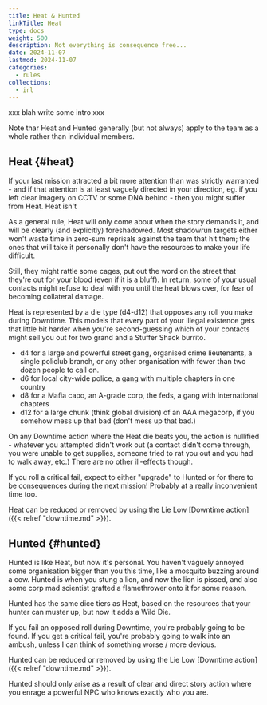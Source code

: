 ```yaml
--- 
title: Heat & Hunted
linkTitle: Heat
type: docs     
weight: 500 
description: Not everything is consequence free...
date: 2024-11-07
lastmod: 2024-11-07 
categories:
  - rules
collections:
  - irl  
--- 
```


xxx blah write some intro xxx

Note thar Heat and Hunted generally (but not always) apply to the team as a whole rather than individual members. 

## Heat {#heat}

If your last mission attracted a bit more attention than was strictly warranted - and if that attention is at least vaguely directed in your direction, eg. if you left clear imagery on CCTV or some DNA behind - then you might suffer from Heat. Heat isn't 

As a general rule, Heat will only come about when the story demands it, and will be clearly (and explicitly) foreshadowed. Most shadowrun targets either won't waste time in zero-sum reprisals against the team that hit them; the ones that will take it personally don't have the resources to make your life difficult. 

Still, they might rattle some cages, put out the word on the street that they're out for your blood (even if it is a bluff). In return, some of your usual contacts might refuse to deal with you until the heat blows over, for fear of becoming collateral damage.

Heat is represented by a die type (d4-d12) that opposes any roll you make during Downtime. This models that every part of your illegal existence gets that little bit harder when you're second-guessing which of your contacts might sell you out for two grand and a Stuffer Shack burrito. 

- d4 for a large and powerful street gang, organised crime lieutenants, a single policlub branch, or any other organisation with fewer than two dozen people to call on. 
- d6 for local city-wide police, a gang with multiple chapters in one country
- d8 for a Mafia capo, an A-grade corp, the feds, a gang with international chapters
- d12 for a large chunk (think global division) of an AAA megacorp, if you somehow mess up that bad (don't mess up that bad.)

On any Downtime action where the Heat die beats you, the action is nullified - whatever you attempted didn't work out (a contact didn't come through, you were unable to get supplies, someone tried to rat you out and you had to walk away, etc.) There are no other ill-effects though. 

If you roll a critical fail, expect to either "upgrade" to Hunted or for there to be consequences during the next mission! Probably at a really inconvenient time too.

Heat can be reduced or removed by using the Lie Low [Downtime action]({{< relref "downtime.md" >}}). 

## Hunted {#hunted}

Hunted is like Heat, but now it's personal. You haven't vaguely annoyed some organisation bigger than you this time, like a mosquito buzzing around a cow. Hunted is when you stung a lion, and now the lion is pissed, and also some corp mad scientist grafted a flamethrower onto it for some reason. 

Hunted has the same dice tiers as Heat, based on the resources that your hunter can muster up, but now it adds a Wild Die. 

If you fail an opposed roll during Downtime, you're probably going to be found. If you get a critical fail, you're probably going to walk into an ambush, unless I can think of something worse / more devious. 

Hunted can be reduced or removed by using the Lie Low [Downtime action]({{< relref "downtime.md" >}}). 

Hunted should only arise as a result of clear and direct story action where you enrage a powerful NPC who knows exactly who you are.